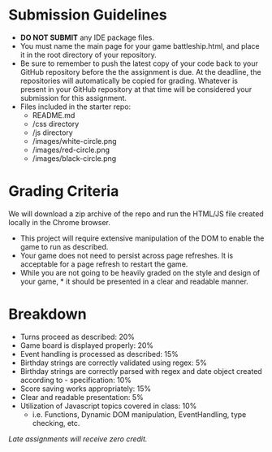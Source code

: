 # Submission Guidelines

  - **DO NOT SUBMIT** any IDE package files.
  - You must name the main page for your game battleship.html, and place it in the root directory of your repository.
  - Be sure to remember to push the latest copy of your code back to your GitHub repository before the the assignment is due. At the deadline, the repositories will automatically be copied for grading. Whatever is present in your GitHub repository at that time will be considered your submission for this assignment.
  - Files included in the starter repo:
    - README.md
    - /css directory
    - /js directory
    - /images/white-circle.png
    - /images/red-circle.png
    - /images/black-circle.png

# Grading Criteria
We will download a zip archive of the repo and run the HTML/JS file created locally in the Chrome browser.
  - This project will require extensive manipulation of the DOM to enable the game to run as described.
  - Your game does not need to persist across page refreshes. It is acceptable for a page refresh to restart the game.
  - While you are not going to be heavily graded on the style and design of your game, * it should be presented in a clear and readable manner.

# Breakdown
  - Turns proceed as described: 20%
  - Game board is displayed properly: 20%
  - Event handling is processed as described: 15%
  - Birthday strings are correctly validated using regex: 5%
  - Birthday strings are correctly parsed with regex and date object created according to - specification: 10%
  - Score saving works appropriately: 15%
  - Clear and readable presentation: 5%
  - Utilization of Javascript topics covered in class: 10%
    - i.e. Functions, Dynamic DOM manipulation, EventHandling, type checking, etc.

*Late assignments will receive zero credit.*
